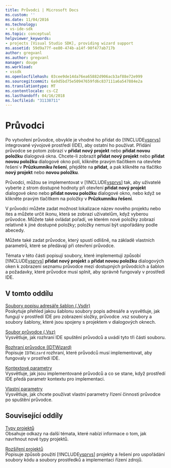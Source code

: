 ```yaml
---
title: Průvodci | Microsoft Docs
ms.custom: ''
ms.date: 11/04/2016
ms.technology:
- vs-ide-sdk
ms.topic: conceptual
helpviewer_keywords:
- projects [Visual Studio SDK], providing wizard support
ms.assetid: 59d9a77f-ee80-474b-a14f-90f477ab717b
author: gregvanl
ms.author: gregvanl
manager: douge
ms.workload:
- vssdk
ms.openlocfilehash: 03cee9de14da76ea65882d906acb3af88e72e999
ms.sourcegitcommit: 6a9d5bd75e50947659fd6c837111a6a547884e2a
ms.translationtype: MT
ms.contentlocale: cs-CZ
ms.lasthandoff: 04/16/2018
ms.locfileid: "31138711"
---
```

# <a name="wizards"></a>Průvodci
Po vytvoření průvodce, obvykle je vhodné ho přidat do [!INCLUDE[vsprvs](../../code-quality/includes/vsprvs_md.md)] integrované vývojové prostředí (IDE), aby ostatní ho používat. Přidání průvodce se potom zobrazí v **přidat nový projekt** nebo **přidat novou položku** dialogová okna. Chcete-li zobrazit **přidat nový projekt** nebo **přidat novou položku** dialogové okno polí, klikněte pravým tlačítkem na otevřete řešení v **Průzkumníku řešení**, přejděte na **přidat**, a pak klikněte na tlačítko **nový projekt** nebo **novou položku**.  
  
 Průvodci, můžou se implementovat v [!INCLUDE[vsprvs](../../code-quality/includes/vsprvs_md.md)] tak, aby uživatelé vyberte z strom dostupné hodnoty při otevření **přidat nový projekt** dialogové okno nebo **přidat novou položku** dialogové okno, nebo když se klikněte pravým tlačítkem na položky v **Průzkumníku řešení**.  
  
 V průvodci můžete zadat možnost lokalizace název nového projektu nebo ites a můžete určit ikonu, která se zobrazí uživatelům, když vyberou průvodce. Můžete také ovládat pořadí, ve kterém nové položky zobrazí relativně k jiné dostupné položky; položky nemusí být uspořádány podle abecedy.  
  
 Můžete také zadat průvodce, který spustí odlišně, na základě vlastních parametrů, které se předávají při otevření průvodce.  
  
 Témata v této části popisují soubory, které implementují způsobí [!INCLUDE[vsprvs](../../code-quality/includes/vsprvs_md.md)] **přidat nový projekt** a **přidat novou položku** dialogových oken k zobrazení seznamu průvodce mezi dostupných průvodcích a šablon a požadavky, které průvodce musí splnit, aby správně fungovaly v prostředí IDE.  
  
## <a name="in-this-section"></a>V tomto oddílu  
 [Soubory popisu adresáře šablon (.Vsdir)](../../extensibility/internals/template-directory-description-dot-vsdir-files.md)  
 Poskytuje přehled jakou šablonu soubory popis adresáře a vysvětluje, jak fungují v prostředí IDE pro zobrazení složky, průvodce .vsz soubory a soubory šablony, které jsou spojeny s projektem v dialogových oknech.  
  
 [Soubor průvodce (.Vsz)](../../extensibility/internals/wizard-dot-vsz-file.md)  
 Vysvětluje, jak rozhraní IDE spuštění průvodců a uvádí tyto tři části souboru.  
  
 [Rozhraní průvodce (IDTWizard)](../../extensibility/internals/wizard-interface-idtwizard.md)  
 Popisuje `IDTWizard` rozhraní, které průvodců musí implementovat, aby fungovaly v prostředí IDE.  
  
 [Kontextové parametry](../../extensibility/internals/context-parameters.md)  
 Vysvětluje, jak jsou implementované průvodců a co se stane, když prostředí IDE předá parametr kontextu pro implementaci.  
  
 [Vlastní parametry](../../extensibility/internals/custom-parameters.md)  
 Vysvětluje, jak chcete používat vlastní parametry řízení činnosti průvodce po spuštění průvodce.  
  
## <a name="related-sections"></a>Související oddíly  
 [Typy projektů](../../extensibility/internals/project-types.md)  
 Obsahuje odkazy na další témata, které nabízí informace o tom, jak navrhnout nové typy projektů.  
  
 [Rozšíření projektů](../../extensibility/extending-projects.md)  
 Popisuje způsob použití [!INCLUDE[vsprvs](../../code-quality/includes/vsprvs_md.md)] projekty a řešení pro uspořádání soubory kódu a soubory prostředků a implementaci řízení zdrojů.